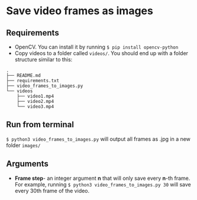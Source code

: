 # Save video frames as images

## Requirements
- OpenCV. You can install it by running `$ pip install opencv-python`
- Copy videos to a folder called `videos/`. You should end up with a folder structure similar to this:
```
.
├── README.md
├── requirements.txt
├── video_frames_to_images.py
└── videos
    ├── video1.mp4
    ├── video2.mp4
    └── video3.mp4
```
## Run from terminal
`$ python3 video_frames_to_images.py` will output all frames as .jpg in a new folder `images/`

## Arguments
- **Frame step**- an integer argument **n** that will only save every **n**-th frame. For example, running `$ python3 video_frames_to_images.py 30` will save every 30th frame of the video.
